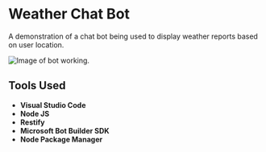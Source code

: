 # Weather Chat Bot
A demonstration of a chat bot being used to display weather reports based on user location.

![Image of bot working.](http://i.imgur.com/bMyNVLL.png)

## Tools Used

+ **Visual Studio Code**
+ **Node JS**
+ **Restify**
+ **Microsoft Bot Builder SDK**
+ **Node Package Manager**